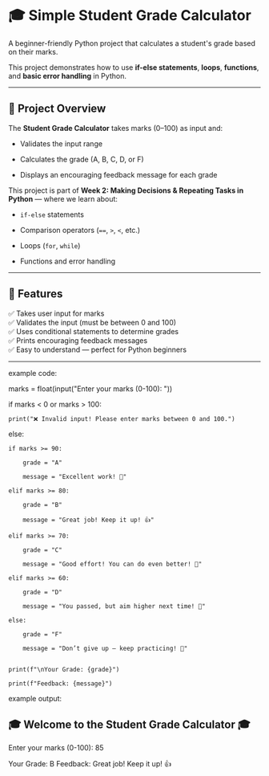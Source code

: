 # 🎓 Simple Student Grade Calculator

A beginner-friendly Python project that calculates a student's grade based on their marks.  

This project demonstrates how to use **if-else statements**, **loops**, **functions**, and **basic error handling** in Python.

---

## 🧠 **Project Overview**

The **Student Grade Calculator** takes marks (0–100) as input and:

- Validates the input range

- Calculates the grade (A, B, C, D, or F)

- Displays an encouraging feedback message for each grade
  

This project is part of **Week 2: Making Decisions & Repeating Tasks in Python** — where we learn about:
- `if-else` statements
  
- Comparison operators (`==`, `>`, `<`, etc.)
  
- Loops (`for`, `while`)
  
- Functions and error handling
  

---

## 🚀 **Features**

✅ Takes user input for marks  
✅ Validates the input (must be between 0 and 100)  
✅ Uses conditional statements to determine grades  
✅ Prints encouraging feedback messages  
✅ Easy to understand — perfect for Python beginners  

---

example code:

marks = float(input("Enter your marks (0-100): "))

if marks < 0 or marks > 100:

    print("❌ Invalid input! Please enter marks between 0 and 100.")
    
else:

    if marks >= 90:
    
        grade = "A"
        
        message = "Excellent work! 🌟"
        
    elif marks >= 80:
    
        grade = "B"
        
        message = "Great job! Keep it up! 👍"
        
    elif marks >= 70:
    
        grade = "C"
        
        message = "Good effort! You can do even better! 💪"
        
    elif marks >= 60:
    
        grade = "D"
        
        message = "You passed, but aim higher next time! 🎯"
        
    else:
    
        grade = "F"
        
        message = "Don’t give up — keep practicing! 📘"
        

    print(f"\nYour Grade: {grade}")
    
    print(f"Feedback: {message}")
    

    
example output:

🎓 Welcome to the Student Grade Calculator 🎓
----------------------------------------
Enter your marks (0-100): 85

Your Grade: B
Feedback: Great job! Keep it up! 👍

